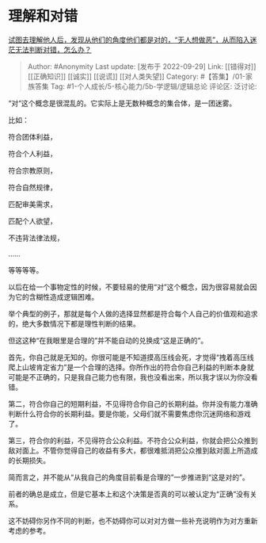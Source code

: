 # 理解和对错
[试图去理解他人后，发现从他们的角度他们都是对的，“无人想做恶”，从而陷入迷茫无法判断对错，怎么办？](https://www.zhihu.com/question/551968270/answer/2695078243)

> Author: #Anonymity
> Last update: [发布于 2022-09-29]
> Link: [[错得对]] [[正确知识]] [[诚实]] [[说谎]] [[对人类失望]]
> Category: #【答集】/01-家族答集
> Tag: #1-个人成长/5-核心能力/5b-学逻辑/逻辑总论
> 评论区:
> 泛讨论:

“对“这个概念是很混乱的。它实际上是无数种概念的集合体，是一团迷雾。

比如：

符合团体利益，

符合个人利益，

符合宗教原则，

符合自然规律，

匹配审美需求，

匹配个人欲望，

不违背法律法规，

……

等等等等。

以后在给一个事物定性的时候，不要轻易的使用“对”这个概念，因为很容易就会因为它的含糊性造成逻辑困难。

举个典型的例子，那就是每个人做的选择显然都是符合每个人自己的价值观和追求的，绝大多数情况下都是理性判断的结果。

但这这种“在我眼里是合理的”并不能自动的兑换成“这是正确的”。

首先，你自己就是无知的。你很可能是不知道摸高压线会死，才觉得“拽着高压线爬上山坡肯定省力”是一个合理的选择。你所作出的符合你自己利益的判断本身就可能是不正确的，只是我自己能力也有限，我也没看出来，所以我才误以为你没看错。

第二，符合你自己的短期利益，不见得符合你自己的长期利益。你并没有能力准确判断什么符合你的长期利益。要是你能，父母们就不需要焦虑你沉迷网络和游戏了。

第三，符合你的利益，不见得符合公众利益。不符合公众利益，你就会把公众推到敌对面上。不管你觉得自己的收益有多大，都很难抵消把公众推到敌对面上所造成的长期损失。

简而言之，并不能从“从我自己的角度目前看是合理的”一步推进到“这是对的”。

前者的确总是成立，但是它基本上和这个决策是否真的可以被认定为“正确”没有关系。

这不妨碍你另作不同的判断，也不妨碍你可以对对方做一些补充说明作为对方重新考虑的参考。

